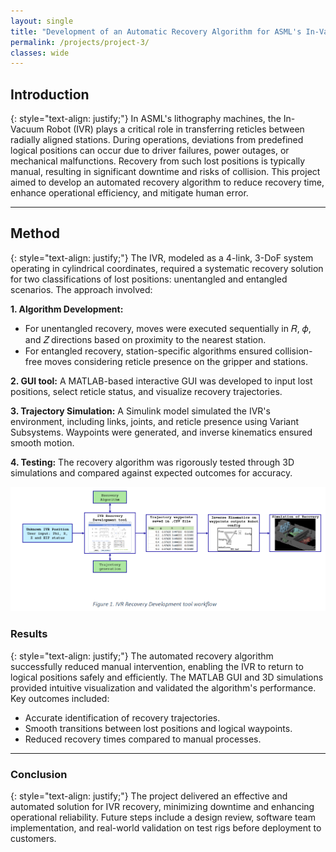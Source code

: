```yaml
---
layout: single
title: "Development of an Automatic Recovery Algorithm for ASML's In-Vacuum Robot"
permalink: /projects/project-3/
classes: wide
---
```


## Introduction

{: style="text-align: justify;"}
In ASML's lithography machines, the In-Vacuum Robot (IVR) plays a critical role in transferring reticles between radially aligned stations. During operations, deviations from predefined logical positions can occur due to driver failures, power outages, or mechanical malfunctions. Recovery from such lost positions is typically manual, resulting in significant downtime and risks of collision. This project aimed to develop an automated recovery algorithm to reduce recovery time, enhance operational efficiency, and mitigate human error.

---

## Method

{: style="text-align: justify;"}
The IVR, modeled as a 4-link, 3-DoF system operating in cylindrical coordinates, required a systematic recovery solution for two classifications of lost positions: unentangled and entangled scenarios. The approach involved:  

**1. Algorithm Development:**  
- For unentangled recovery, moves were executed sequentially in 𝑅, 𝜙, and 𝑍 directions based on proximity to the nearest station.
- For entangled recovery, station-specific algorithms ensured collision-free moves considering reticle presence on the gripper and stations.

**2. GUI tool:** A MATLAB-based interactive GUI was developed to input lost positions, select reticle status, and visualize recovery trajectories.  

**3. Trajectory Simulation:** A Simulink model simulated the IVR's environment, including links, joints, and reticle presence using Variant Subsystems. Waypoints were generated, and inverse kinematics ensured smooth motion.

**4. Testing:** The recovery algorithm was rigorously tested through 3D simulations and compared against expected outcomes for accuracy.

![ASML project workflow](/images/asml-internship-photo.png)

### Results  

{: style="text-align: justify;"}
The automated recovery algorithm successfully reduced manual intervention, enabling the IVR to return to logical positions safely and efficiently. The MATLAB GUI and 3D simulations provided intuitive visualization and validated the algorithm's performance. Key outcomes included:

- Accurate identification of recovery trajectories.
- Smooth transitions between lost positions and logical waypoints.
- Reduced recovery times compared to manual processes.

---

### Conclusion

{: style="text-align: justify;"}
The project delivered an effective and automated solution for IVR recovery, minimizing downtime and enhancing operational reliability. Future steps include a design review, software team implementation, and real-world validation on test rigs before deployment to customers.

